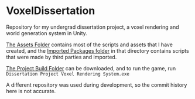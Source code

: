 # VoxelDissertation
Repository for my undergrad dissertation project, a voxel rendering and world generation system in Unity.

[The Assets Folder](/Unity%20Project%20Files/Assets) contains most of the scripts and assets that I have created, and the [Imported Packages folder](/Unity%20Project%20Files/Assets/Imported%20Packages) in that directory contains scripts that were made by third parties and imported.

[The Project Build Folder](/Built%20Project%20(Excecutable)) can be downloaded, and to run the game, run `Dissertation Project Voxel Rendering System.exe`

A different repository was used during development, so the commit history here is not accurate.
